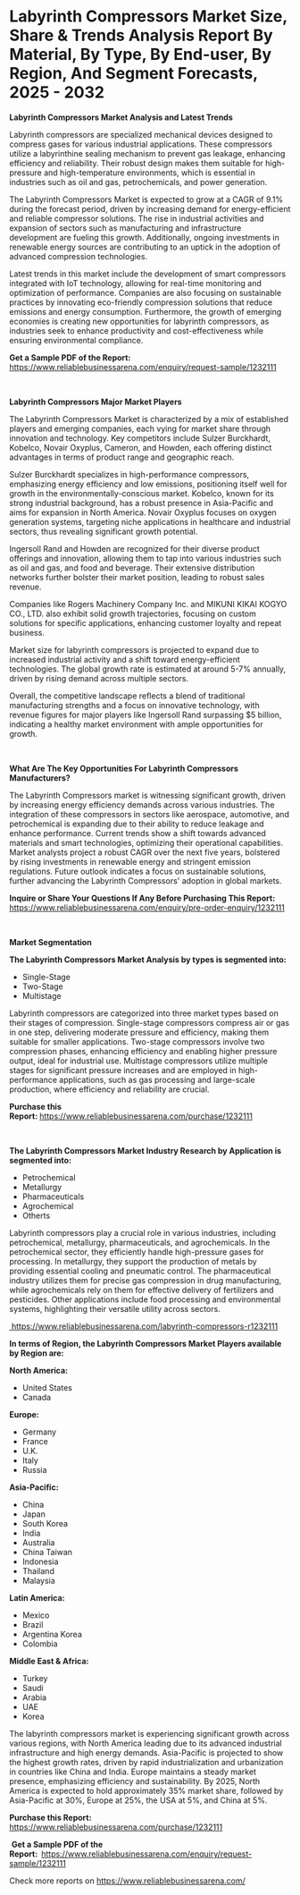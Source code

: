 <p><h1>Labyrinth Compressors Market Size, Share & Trends Analysis Report By Material, By Type, By End-user, By Region, And Segment Forecasts, 2025 - 2032</h1></p><p><strong>Labyrinth Compressors Market Analysis and Latest Trends</strong></p>
<p><p>Labyrinth compressors are specialized mechanical devices designed to compress gases for various industrial applications. These compressors utilize a labyrinthine sealing mechanism to prevent gas leakage, enhancing efficiency and reliability. Their robust design makes them suitable for high-pressure and high-temperature environments, which is essential in industries such as oil and gas, petrochemicals, and power generation.</p><p>The Labyrinth Compressors Market is expected to grow at a CAGR of 9.1% during the forecast period, driven by increasing demand for energy-efficient and reliable compressor solutions. The rise in industrial activities and expansion of sectors such as manufacturing and infrastructure development are fueling this growth. Additionally, ongoing investments in renewable energy sources are contributing to an uptick in the adoption of advanced compression technologies.</p><p>Latest trends in this market include the development of smart compressors integrated with IoT technology, allowing for real-time monitoring and optimization of performance. Companies are also focusing on sustainable practices by innovating eco-friendly compression solutions that reduce emissions and energy consumption. Furthermore, the growth of emerging economies is creating new opportunities for labyrinth compressors, as industries seek to enhance productivity and cost-effectiveness while ensuring environmental compliance.</p></p>
<p><strong>Get a Sample PDF of the Report:&nbsp;</strong> <a href="https://www.reliablebusinessarena.com/enquiry/request-sample/1232111?utm_campaign=2481&utm_medium=2&utm_source=Github&utm_content=ia&utm_term=27022025&utm_id=labyrinth-compressors">https://www.reliablebusinessarena.com/enquiry/request-sample/1232111</a></p>
<p>&nbsp;</p>
<p><strong>Labyrinth Compressors Major Market Players</strong></p>
<p><p>The Labyrinth Compressors Market is characterized by a mix of established players and emerging companies, each vying for market share through innovation and technology. Key competitors include Sulzer Burckhardt, Kobelco, Novair Oxyplus, Cameron, and Howden, each offering distinct advantages in terms of product range and geographic reach.</p><p>Sulzer Burckhardt specializes in high-performance compressors, emphasizing energy efficiency and low emissions, positioning itself well for growth in the environmentally-conscious market. Kobelco, known for its strong industrial background, has a robust presence in Asia-Pacific and aims for expansion in North America. Novair Oxyplus focuses on oxygen generation systems, targeting niche applications in healthcare and industrial sectors, thus revealing significant growth potential.</p><p>Ingersoll Rand and Howden are recognized for their diverse product offerings and innovation, allowing them to tap into various industries such as oil and gas, and food and beverage. Their extensive distribution networks further bolster their market position, leading to robust sales revenue. </p><p>Companies like Rogers Machinery Company Inc. and MIKUNI KIKAI KOGYO CO., LTD. also exhibit solid growth trajectories, focusing on custom solutions for specific applications, enhancing customer loyalty and repeat business.</p><p>Market size for labyrinth compressors is projected to expand due to increased industrial activity and a shift toward energy-efficient technologies. The global growth rate is estimated at around 5-7% annually, driven by rising demand across multiple sectors. </p><p>Overall, the competitive landscape reflects a blend of traditional manufacturing strengths and a focus on innovative technology, with revenue figures for major players like Ingersoll Rand surpassing $5 billion, indicating a healthy market environment with ample opportunities for growth.</p></p>
<p>&nbsp;</p>
<p><strong>What Are The Key Opportunities For Labyrinth Compressors Manufacturers?</strong></p>
<p><p>The Labyrinth Compressors market is witnessing significant growth, driven by increasing energy efficiency demands across various industries. The integration of these compressors in sectors like aerospace, automotive, and petrochemical is expanding due to their ability to reduce leakage and enhance performance. Current trends show a shift towards advanced materials and smart technologies, optimizing their operational capabilities. Market analysts project a robust CAGR over the next five years, bolstered by rising investments in renewable energy and stringent emission regulations. Future outlook indicates a focus on sustainable solutions, further advancing the Labyrinth Compressors' adoption in global markets.</p></p>
<p><strong>Inquire or Share Your Questions If Any Before Purchasing This Report:</strong> <a href="https://www.reliablebusinessarena.com/enquiry/pre-order-enquiry/1232111?utm_campaign=2481&utm_medium=2&utm_source=Github&utm_content=ia&utm_term=27022025&utm_id=labyrinth-compressors">https://www.reliablebusinessarena.com/enquiry/pre-order-enquiry/1232111</a></p>
<p>&nbsp;</p>
<p><strong>Market Segmentation</strong></p>
<p><strong>The Labyrinth Compressors Market Analysis by types is segmented into:</strong></p>
<p><ul><li>Single-Stage</li><li>Two-Stage</li><li>Multistage</li></ul></p>
<p><p>Labyrinth compressors are categorized into three market types based on their stages of compression. Single-stage compressors compress air or gas in one step, delivering moderate pressure and efficiency, making them suitable for smaller applications. Two-stage compressors involve two compression phases, enhancing efficiency and enabling higher pressure output, ideal for industrial use. Multistage compressors utilize multiple stages for significant pressure increases and are employed in high-performance applications, such as gas processing and large-scale production, where efficiency and reliability are crucial.</p></p>
<p><strong>Purchase this Report:&nbsp;</strong><a href="https://www.reliablebusinessarena.com/purchase/1232111?utm_campaign=2481&utm_medium=2&utm_source=Github&utm_content=ia&utm_term=27022025&utm_id=labyrinth-compressors">https://www.reliablebusinessarena.com/purchase/1232111</a></p>
<p>&nbsp;</p>
<p><strong>The Labyrinth Compressors Market Industry Research by Application is segmented into:</strong></p>
<p><ul><li>Petrochemical</li><li>Metallurgy</li><li>Pharmaceuticals</li><li>Agrochemical</li><li>Otherts</li></ul></p>
<p><p>Labyrinth compressors play a crucial role in various industries, including petrochemical, metallurgy, pharmaceuticals, and agrochemicals. In the petrochemical sector, they efficiently handle high-pressure gases for processing. In metallurgy, they support the production of metals by providing essential cooling and pneumatic control. The pharmaceutical industry utilizes them for precise gas compression in drug manufacturing, while agrochemicals rely on them for effective delivery of fertilizers and pesticides. Other applications include food processing and environmental systems, highlighting their versatile utility across sectors.</p></p>
<p><a href="https://www.reliablebusinessarena.com/labyrinth-compressors-r1232111?utm_campaign=2481&utm_medium=2&utm_source=Github&utm_content=ia&utm_term=27022025&utm_id=labyrinth-compressors">&nbsp;https://www.reliablebusinessarena.com/labyrinth-compressors-r1232111</a></p>
<p><strong>In terms of Region, the Labyrinth Compressors Market Players available by Region are:</strong></p>
<p>
    <p> <strong> North America: </strong>
        <ul>
            <li>United States</li>
            <li>Canada</li>
        </ul>
        </p> 
    <p> <strong> Europe: </strong>
        <ul>
            <li>Germany</li>
            <li>France</li>
            <li>U.K.</li>
            <li>Italy</li>
            <li>Russia</li>
        </ul>
        </p> 
    <p> <strong> Asia-Pacific: </strong>
        <ul>
            <li>China</li>
            <li>Japan</li>
            <li>South Korea</li>
            <li>India</li>
            <li>Australia</li>
            <li>China Taiwan</li>
            <li>Indonesia</li>
            <li>Thailand</li>
            <li>Malaysia</li>
        </ul>
        </p> 
    <p> <strong> Latin America: </strong>
        <ul>
            <li>Mexico</li>
            <li>Brazil</li>
            <li>Argentina Korea</li>
            <li>Colombia</li>
        </ul>
        </p> 
    <p> <strong> Middle East & Africa: </strong>
        <ul>
            <li>Turkey</li>
            <li>Saudi</li>
            <li>Arabia</li>
            <li>UAE</li>
            <li>Korea</li>
        </ul>
    </p>
    </p>
<p><p>The labyrinth compressors market is experiencing significant growth across various regions, with North America leading due to its advanced industrial infrastructure and high energy demands. Asia-Pacific is projected to show the highest growth rates, driven by rapid industrialization and urbanization in countries like China and India. Europe maintains a steady market presence, emphasizing efficiency and sustainability. By 2025, North America is expected to hold approximately 35% market share, followed by Asia-Pacific at 30%, Europe at 25%, the USA at 5%, and China at 5%.</p></p>
<p><strong>Purchase this Report: </strong><a href="https://www.reliablebusinessarena.com/purchase/1232111?utm_campaign=2481&utm_medium=2&utm_source=Github&utm_content=ia&utm_term=27022025&utm_id=labyrinth-compressors">https://www.reliablebusinessarena.com/purchase/1232111</a></p>
<p>&nbsp;<strong>Get a Sample PDF of the Report:&nbsp;&nbsp;</strong><a href="https://www.reliablebusinessarena.com/enquiry/request-sample/1232111?utm_campaign=2481&utm_medium=2&utm_source=Github&utm_content=ia&utm_term=27022025&utm_id=labyrinth-compressors">https://www.reliablebusinessarena.com/enquiry/request-sample/1232111</a></p>
<p><strong></strong></p>
<p>Check more reports on <a href="https://www.reliablebusinessarena.com/?utm_campaign=2481&utm_medium=2&utm_source=Github&utm_content=ia&utm_term=27022025&utm_id=labyrinth-compressors">https://www.reliablebusinessarena.com/</a></p>
